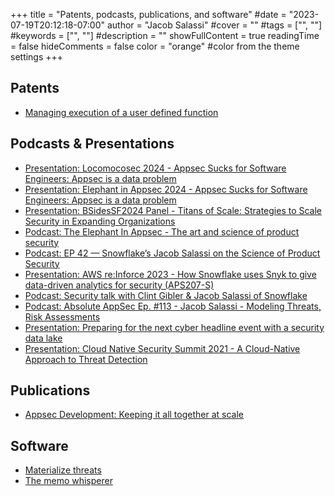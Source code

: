 +++
title = "Patents, podcasts, publications, and software"
#date = "2023-07-19T20:12:18-07:00"
author = "Jacob Salassi"
#cover = ""
#tags = ["", ""]
#keywords = ["", ""]
#description = ""
showFullContent = true
readingTime = false
hideComments = false
color = "orange" #color from the theme settings
+++

## Patents
* [Managing execution of a user defined function](https://patents.justia.com/patent/11295009)

## Podcasts & Presentations
* [Presentation: Locomocosec 2024 - Appsec Sucks for Software Engineers: Appsec is a data problem](https://slideslive.com/39021675/appsec-is-a-structured-data-problem-why-shifting-left-doesnt-work-asks-too-much-from-everyone)
* [Presentation: Elephant in Appsec 2024 - Appsec Sucks for Software Engineers: Appsec is a data problem](https://app.getcontrast.io/watch/the-elephant-in-appsec-track-1)
* [Presentation: BSidesSF2024 Panel - Titans of Scale: Strategies to Scale Security in Expanding Organizations](https://bsidessf2024.sched.com/event/1abEM)
* [Podcast: The Elephant In Appsec - The art and science of product security](https://www.youtube.com/watch?v=j8J9q5-npIM)
* [Podcast: EP 42 — Snowflake’s Jacob Salassi on the Science of Product Security](https://tromzo.com/podcasts/snowflake-s-jacob-salassi-on-the-science-of-product-security)
* [Presentation: AWS re:Inforce 2023 - How Snowflake uses Snyk to give data-driven analytics for security (APS207-S)](https://youtu.be/8kOvrK8I5HQ?t=1046)
* [Podcast: Security talk with Clint Gibler & Jacob Salassi of Snowflake](https://www.youtube.com/watch?v=_hi51tBJGOg)
* [Podcast: Absolute AppSec Ep. #113 - Jacob Salassi - Modeling Threats, Risk Assessments](https://www.youtube.com/watch?v=LE1E0MO56LY)
* [Presentation: Preparing for the next cyber headline event with a security data lake](https://www.snowflake.com/webinar/thought-leadership/preparing-for-the-next-cyber-event-with-a-security-data-lake/)
* [Presentation: Cloud Native Security Summit 2021 - A Cloud-Native Approach to Threat Detection](https://www.brighttalk.com/webcast/18402/483304)

## Publications
* [Appsec Development: Keeping it all together at scale](https://semgrep.dev/blog/2021/appsec-development-keeping-it-all-together-at-scale#where-we’re-headed)

## Software
* [Materialize threats](https://github.com/secmerc/materialize-threats/)
* [The memo whisperer](https://github.com/secmerc/the-memo-whisperer)